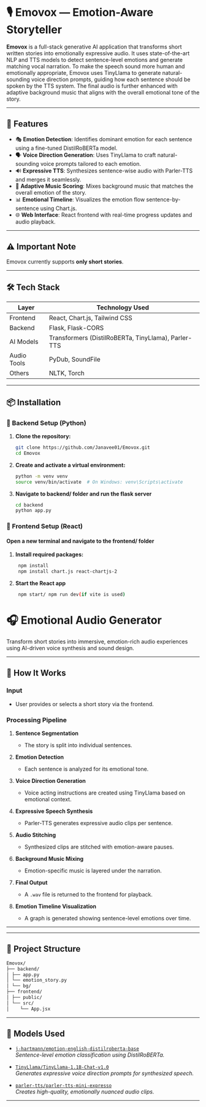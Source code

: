 # 🎙️ Emovox — Emotion-Aware Storyteller

**Emovox** is a full-stack generative AI application that transforms short written stories into emotionally expressive audio. It uses state-of-the-art NLP and TTS models to detect sentence-level emotions and generate matching vocal narration. To make the speech sound more human and emotionally appropriate, Emovox uses TinyLlama to generate natural-sounding voice direction prompts, guiding how each sentence should be spoken by the TTS system. The final audio is further enhanced with adaptive background music that aligns with the overall emotional tone of the story.

---

## 🔧 Features

- 🎭 **Emotion Detection**: Identifies dominant emotion for each sentence using a fine-tuned DistilRoBERTa model.
- 🗣️ **Voice Direction Generation**: Uses TinyLlama to craft natural-sounding voice prompts tailored to each emotion.
- 🔊 **Expressive TTS**: Synthesizes sentence-wise audio with Parler-TTS and merges it seamlessly.
- 🎼 **Adaptive Music Scoring**: Mixes background music that matches the overall emotion of the story.
- 📊 **Emotional Timeline**: Visualizes the emotion flow sentence-by-sentence using Chart.js.
- 🌐 **Web Interface**: React frontend with real-time progress updates and audio playback.

---
## ⚠️ Important Note

Emovox currently supports **only short stories**. 

---
## 🛠️ Tech Stack

| Layer        | Technology Used                                           |
|--------------|------------------------------------------------------------|
| Frontend     | React, Chart.js, Tailwind CSS                              |
| Backend      | Flask, Flask-CORS                                          |
| AI Models    | Transformers (DistilRoBERTa, TinyLlama), Parler-TTS        |
| Audio Tools  | PyDub, SoundFile                                           |
| Others       | NLTK, Torch                                                |

---

## 📦 Installation

### 🔹 Backend Setup (Python)

1. **Clone the repository:**
   ```bash
   git clone https://github.com/Janavee01/Emovox.git
   cd Emovox
   ```

2. **Create and activate a virtual environment:**
   ```bash
   python -m venv venv
   source venv/bin/activate  # On Windows: venv\Scripts\activate
   ```

3. **Navigate to backend/ folder and run the flask server**
   ```bash
   cd backend
   python app.py
   ```

###  🔹 Frontend Setup (React)
#### Open a new terminal and navigate to the frontend/ folder 

1. **Install required packages:**
   ```bash
    npm install
    npm install chart.js react-chartjs-2
   ```

2. **Start the React app**
   ```bash
    npm start/ npm run dev(if vite is used)
   ```

# 🎧 Emotional Audio Generator

Transform short stories into immersive, emotion-rich audio experiences using AI-driven voice synthesis and sound design.

---

## 🧪 **How It Works**

### **Input**
- User provides or selects a short story via the frontend.

### **Processing Pipeline**

1. **Sentence Segmentation**
   - The story is split into individual sentences.

2. **Emotion Detection**
   - Each sentence is analyzed for its emotional tone.

3. **Voice Direction Generation**
   - Voice acting instructions are created using TinyLlama based on emotional context.

4. **Expressive Speech Synthesis**
   - Parler-TTS generates expressive audio clips per sentence.

5. **Audio Stitching**
   - Synthesized clips are stitched with emotion-aware pauses.

6. **Background Music Mixing**
   - Emotion-specific music is layered under the narration.

7. **Final Output**
   - A `.wav` file is returned to the frontend for playback.

8. **Emotion Timeline Visualization**
   - A graph is generated showing sentence-level emotions over time.

---
---

## 📁 **Project Structure**

```bash
Emovox/
├── backend/ 
│ ├── app.py 
│ └── emotion_story.py 
│ └── bg/ 
├── frontend/ 
│ ├── public/ 
│ └── src/ 
│    └── App.jsx 
```
---

## 🧠 **Models Used**

- [`j-hartmann/emotion-english-distilroberta-base`](https://huggingface.co/j-hartmann/emotion-english-distilroberta-base)  
  *Sentence-level emotion classification using DistilRoBERTa.*

- [`TinyLlama/TinyLlama-1.1B-Chat-v1.0`](https://huggingface.co/TinyLlama/TinyLlama-1.1B-Chat-v1.0)  
  *Generates expressive voice direction prompts for synthesized speech.*

- [`parler-tts/parler-tts-mini-expresso`](https://huggingface.co/parler-tts/parler-tts-mini-expresso)  
  *Creates high-quality, emotionally nuanced audio clips.*
---

